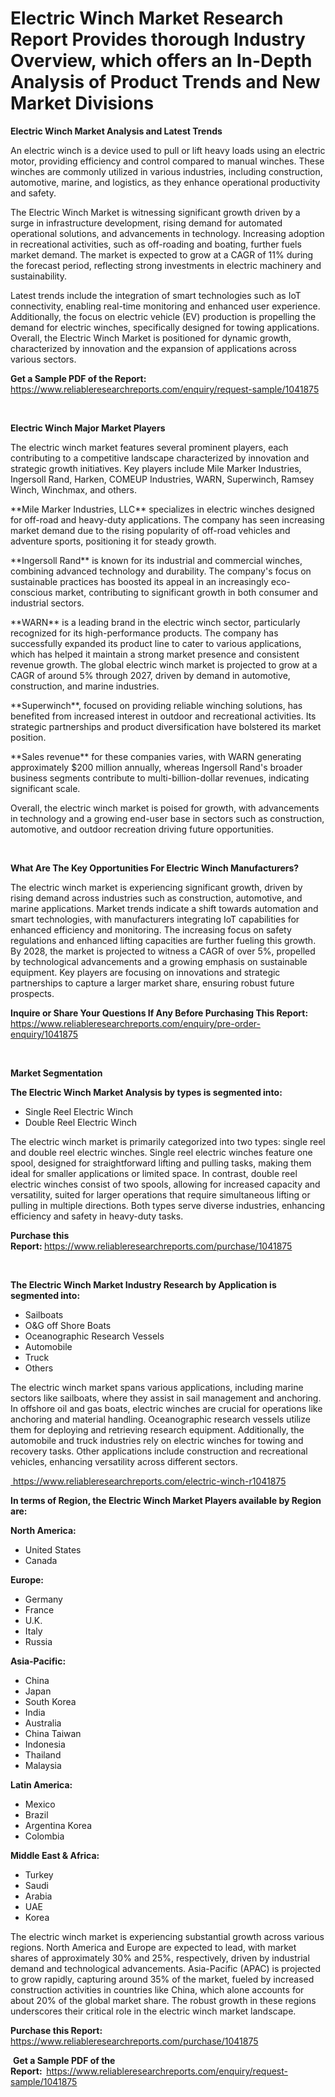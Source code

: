 <p><h1>Electric Winch Market Research Report Provides thorough Industry Overview, which offers an In-Depth Analysis of Product Trends and New Market Divisions</h1></p><p><strong>Electric Winch Market Analysis and Latest Trends</strong></p>
<p><p>An electric winch is a device used to pull or lift heavy loads using an electric motor, providing efficiency and control compared to manual winches. These winches are commonly utilized in various industries, including construction, automotive, marine, and logistics, as they enhance operational productivity and safety.</p><p>The Electric Winch Market is witnessing significant growth driven by a surge in infrastructure development, rising demand for automated operational solutions, and advancements in technology. Increasing adoption in recreational activities, such as off-roading and boating, further fuels market demand. The market is expected to grow at a CAGR of 11% during the forecast period, reflecting strong investments in electric machinery and sustainability. </p><p>Latest trends include the integration of smart technologies such as IoT connectivity, enabling real-time monitoring and enhanced user experience. Additionally, the focus on electric vehicle (EV) production is propelling the demand for electric winches, specifically designed for towing applications. Overall, the Electric Winch Market is positioned for dynamic growth, characterized by innovation and the expansion of applications across various sectors.</p></p>
<p><strong>Get a Sample PDF of the Report:&nbsp;</strong> <a href="https://www.reliableresearchreports.com/enquiry/request-sample/1041875?utm_campaign=2245&utm_medium=2&utm_source=Github&utm_content=ia&utm_term=17042025&utm_id=electric-winch">https://www.reliableresearchreports.com/enquiry/request-sample/1041875</a></p>
<p>&nbsp;</p>
<p><strong>Electric Winch Major Market Players</strong></p>
<p><p>The electric winch market features several prominent players, each contributing to a competitive landscape characterized by innovation and strategic growth initiatives. Key players include Mile Marker Industries, Ingersoll Rand, Harken, COMEUP Industries, WARN, Superwinch, Ramsey Winch, Winchmax, and others.</p><p>**Mile Marker Industries, LLC** specializes in electric winches designed for off-road and heavy-duty applications. The company has seen increasing market demand due to the rising popularity of off-road vehicles and adventure sports, positioning it for steady growth.</p><p>**Ingersoll Rand** is known for its industrial and commercial winches, combining advanced technology and durability. The company's focus on sustainable practices has boosted its appeal in an increasingly eco-conscious market, contributing to significant growth in both consumer and industrial sectors.</p><p>**WARN** is a leading brand in the electric winch sector, particularly recognized for its high-performance products. The company has successfully expanded its product line to cater to various applications, which has helped it maintain a strong market presence and consistent revenue growth. The global electric winch market is projected to grow at a CAGR of around 5% through 2027, driven by demand in automotive, construction, and marine industries.</p><p>**Superwinch**, focused on providing reliable winching solutions, has benefited from increased interest in outdoor and recreational activities. Its strategic partnerships and product diversification have bolstered its market position.</p><p>**Sales revenue** for these companies varies, with WARN generating approximately $200 million annually, whereas Ingersoll Rand's broader business segments contribute to multi-billion-dollar revenues, indicating significant scale.</p><p>Overall, the electric winch market is poised for growth, with advancements in technology and a growing end-user base in sectors such as construction, automotive, and outdoor recreation driving future opportunities.</p></p>
<p>&nbsp;</p>
<p><strong>What Are The Key Opportunities For Electric Winch Manufacturers?</strong></p>
<p><p>The electric winch market is experiencing significant growth, driven by rising demand across industries such as construction, automotive, and marine applications. Market trends indicate a shift towards automation and smart technologies, with manufacturers integrating IoT capabilities for enhanced efficiency and monitoring. The increasing focus on safety regulations and enhanced lifting capacities are further fueling this growth. By 2028, the market is projected to witness a CAGR of over 5%, propelled by technological advancements and a growing emphasis on sustainable equipment. Key players are focusing on innovations and strategic partnerships to capture a larger market share, ensuring robust future prospects.</p></p>
<p><strong>Inquire or Share Your Questions If Any Before Purchasing This Report:</strong> <a href="https://www.reliableresearchreports.com/enquiry/pre-order-enquiry/1041875?utm_campaign=2245&utm_medium=2&utm_source=Github&utm_content=ia&utm_term=17042025&utm_id=electric-winch">https://www.reliableresearchreports.com/enquiry/pre-order-enquiry/1041875</a></p>
<p>&nbsp;</p>
<p><strong>Market Segmentation</strong></p>
<p><strong>The Electric Winch Market Analysis by types is segmented into:</strong></p>
<p><ul><li>Single Reel Electric Winch</li><li>Double Reel Electric Winch</li></ul></p>
<p><p>The electric winch market is primarily categorized into two types: single reel and double reel electric winches. Single reel electric winches feature one spool, designed for straightforward lifting and pulling tasks, making them ideal for smaller applications or limited space. In contrast, double reel electric winches consist of two spools, allowing for increased capacity and versatility, suited for larger operations that require simultaneous lifting or pulling in multiple directions. Both types serve diverse industries, enhancing efficiency and safety in heavy-duty tasks.</p></p>
<p><strong>Purchase this Report:&nbsp;</strong><a href="https://www.reliableresearchreports.com/purchase/1041875?utm_campaign=2245&utm_medium=2&utm_source=Github&utm_content=ia&utm_term=17042025&utm_id=electric-winch">https://www.reliableresearchreports.com/purchase/1041875</a></p>
<p>&nbsp;</p>
<p><strong>The Electric Winch Market Industry Research by Application is segmented into:</strong></p>
<p><ul><li>Sailboats</li><li>O&G off Shore Boats</li><li>Oceanographic Research Vessels</li><li>Automobile</li><li>Truck</li><li>Others</li></ul></p>
<p><p>The electric winch market spans various applications, including marine sectors like sailboats, where they assist in sail management and anchoring. In offshore oil and gas boats, electric winches are crucial for operations like anchoring and material handling. Oceanographic research vessels utilize them for deploying and retrieving research equipment. Additionally, the automobile and truck industries rely on electric winches for towing and recovery tasks. Other applications include construction and recreational vehicles, enhancing versatility across different sectors.</p></p>
<p><a href="https://www.reliableresearchreports.com/electric-winch-r1041875?utm_campaign=2245&utm_medium=2&utm_source=Github&utm_content=ia&utm_term=17042025&utm_id=electric-winch">&nbsp;https://www.reliableresearchreports.com/electric-winch-r1041875</a></p>
<p><strong>In terms of Region, the Electric Winch Market Players available by Region are:</strong></p>
<p>
    <p> <strong> North America: </strong>
        <ul>
            <li>United States</li>
            <li>Canada</li>
        </ul>
        </p> 
    <p> <strong> Europe: </strong>
        <ul>
            <li>Germany</li>
            <li>France</li>
            <li>U.K.</li>
            <li>Italy</li>
            <li>Russia</li>
        </ul>
        </p> 
    <p> <strong> Asia-Pacific: </strong>
        <ul>
            <li>China</li>
            <li>Japan</li>
            <li>South Korea</li>
            <li>India</li>
            <li>Australia</li>
            <li>China Taiwan</li>
            <li>Indonesia</li>
            <li>Thailand</li>
            <li>Malaysia</li>
        </ul>
        </p> 
    <p> <strong> Latin America: </strong>
        <ul>
            <li>Mexico</li>
            <li>Brazil</li>
            <li>Argentina Korea</li>
            <li>Colombia</li>
        </ul>
        </p> 
    <p> <strong> Middle East & Africa: </strong>
        <ul>
            <li>Turkey</li>
            <li>Saudi</li>
            <li>Arabia</li>
            <li>UAE</li>
            <li>Korea</li>
        </ul>
    </p>
    </p>
<p><p>The electric winch market is experiencing substantial growth across various regions. North America and Europe are expected to lead, with market shares of approximately 30% and 25%, respectively, driven by industrial demand and technological advancements. Asia-Pacific (APAC) is projected to grow rapidly, capturing around 35% of the market, fueled by increased construction activities in countries like China, which alone accounts for about 20% of the global market share. The robust growth in these regions underscores their critical role in the electric winch market landscape.</p></p>
<p><strong>Purchase this Report: </strong><a href="https://www.reliableresearchreports.com/purchase/1041875?utm_campaign=2245&utm_medium=2&utm_source=Github&utm_content=ia&utm_term=17042025&utm_id=electric-winch">https://www.reliableresearchreports.com/purchase/1041875</a></p>
<p>&nbsp;<strong>Get a Sample PDF of the Report:&nbsp;&nbsp;</strong><a href="https://www.reliableresearchreports.com/enquiry/request-sample/1041875?utm_campaign=2245&utm_medium=2&utm_source=Github&utm_content=ia&utm_term=17042025&utm_id=electric-winch">https://www.reliableresearchreports.com/enquiry/request-sample/1041875</a></p>
<p><strong></strong></p>
<p><p></p><p></p><p></p></p>